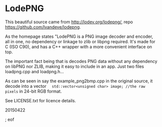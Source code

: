 # LodePNG

This beautiful source came from http://lodev.org/lodepng/, repo https://github.com/lvandeve/lodepng.

As the homepage states "LodePNG is a PNG image decoder and encoder, all in one, no dependency or linkage to zlib or libpng required. It's made for C (ISO C90), and has a C++ wrapper with a more convenient interface on top.

The important fact being that is decodes PNG data without any dependency on libPNG nor ZLIB, making it easy to include in an app. Just two files loadpng.cpp and loadpng.h...

As can be seen in say the example_png2bmp.cpp in the original source, it decode into a vector `  std::vector<unsigned char> image; //the raw pixels` in 24-bit RGB format.

See LICENSE.txt for licence details.

20150422

; eof
